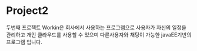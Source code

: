 # Project2

두번째 프로젝트 Workin은 회사에서 사용하는 프로그램으로 사용자가 자신의 일정을 관리하고 
개인 클라우드를 사용할 수 있으며 다른사용자와 채팅이 가능한 javaEE기반의 프로그램 입니다.
